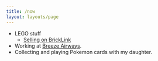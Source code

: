 ```yaml
---
title: /now
layout: layouts/page
---
```


- LEGO stuff
  - [Selling on BrickLink](https://store.bricklink.com/samwarnick&utm_content=globalnav#/shop)
- Working at [Breeze Airways](https://www.flybreeze.com/home).
- Collecting and playing Pokemon cards with my daughter.
